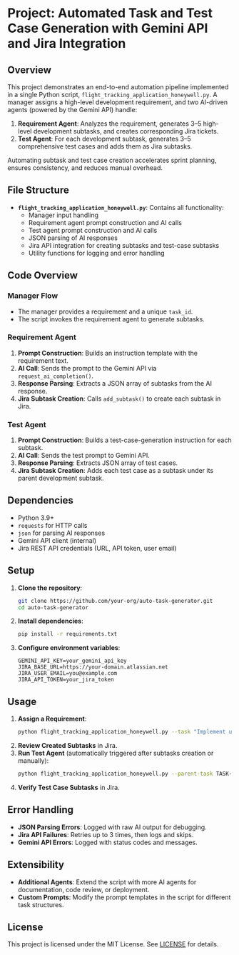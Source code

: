 # Project: Automated Task and Test Case Generation with Gemini API and Jira Integration

## Overview
This project demonstrates an end-to-end automation pipeline implemented in a single Python script, `flight_tracking_application_honeywell.py`. A manager assigns a high-level development requirement, and two AI-driven agents (powered by the Gemini API) handle:

1. **Requirement Agent**: Analyzes the requirement, generates 3–5 high-level development subtasks, and creates corresponding Jira tickets.
2. **Test Agent**: For each development subtask, generates 3–5 comprehensive test cases and adds them as Jira subtasks.

Automating subtask and test case creation accelerates sprint planning, ensures consistency, and reduces manual overhead.

## File Structure

- **`flight_tracking_application_honeywell.py`**: Contains all functionality:
  - Manager input handling
  - Requirement agent prompt construction and AI calls
  - Test agent prompt construction and AI calls
  - JSON parsing of AI responses
  - Jira API integration for creating subtasks and test-case subtasks
  - Utility functions for logging and error handling

## Code Overview

### Manager Flow
- The manager provides a requirement and a unique `task_id`.
- The script invokes the requirement agent to generate subtasks.

### Requirement Agent
1. **Prompt Construction**: Builds an instruction template with the requirement text.
2. **AI Call**: Sends the prompt to the Gemini API via `request_ai_completion()`.
3. **Response Parsing**: Extracts a JSON array of subtasks from the AI response.
4. **Jira Subtask Creation**: Calls `add_subtask()` to create each subtask in Jira.

### Test Agent
1. **Prompt Construction**: Builds a test-case-generation instruction for each subtask.
2. **AI Call**: Sends the test prompt to Gemini API.
3. **Response Parsing**: Extracts JSON array of test cases.
4. **Jira Subtask Creation**: Adds each test case as a subtask under its parent development subtask.

## Dependencies
- Python 3.9+
- `requests` for HTTP calls
- `json` for parsing AI responses
- Gemini API client (internal)
- Jira REST API credentials (URL, API token, user email)

## Setup
1. **Clone the repository**:
   ```bash
   git clone https://github.com/your-org/auto-task-generator.git
   cd auto-task-generator
   ```
2. **Install dependencies**:
   ```bash
   pip install -r requirements.txt
   ```
3. **Configure environment variables**:
   ```dotenv
   GEMINI_API_KEY=your_gemini_api_key
   JIRA_BASE_URL=https://your-domain.atlassian.net
   JIRA_USER_EMAIL=you@example.com
   JIRA_API_TOKEN=your_jira_token
   ```

## Usage
1. **Assign a Requirement**:
   ```bash
   python flight_tracking_application_honeywell.py --task "Implement user authentication flow"
   ```
2. **Review Created Subtasks** in Jira.
3. **Run Test Agent** (automatically triggered after subtasks creation or manually):
   ```bash
   python flight_tracking_application_honeywell.py --parent-task TASK-1234 --run-tests
   ```
4. **Verify Test Case Subtasks** in Jira.

## Error Handling
- **JSON Parsing Errors**: Logged with raw AI output for debugging.
- **Jira API Failures**: Retries up to 3 times, then logs and skips.
- **Gemini API Errors**: Logged with status codes and messages.

## Extensibility
- **Additional Agents**: Extend the script with more AI agents for documentation, code review, or deployment.
- **Custom Prompts**: Modify the prompt templates in the script for different task structures.

## License
This project is licensed under the MIT License. See [LICENSE](LICENSE) for details.

